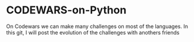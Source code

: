 # CODEWARS-on-Python
On Codewars we can make many challenges on most of the languages. 
In this git, I will post the evolution of the challenges with anothers friends

